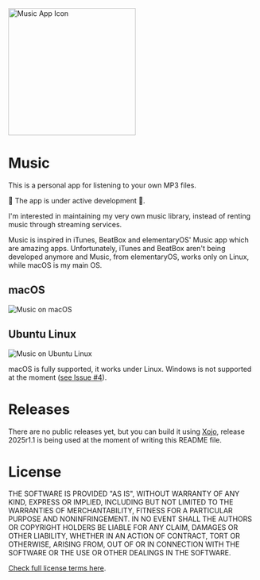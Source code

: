 <img width="256" alt="Music App Icon" src="https://github.com/user-attachments/assets/16ee6704-09f9-47a1-9ea7-3f5f7a27c0ba" />

# Music
This is a personal app for listening to your own MP3 files.

🚧 The app is under active development 🚧.

I'm interested in maintaining my very own music library, instead of renting music through streaming services.

Music is inspired in iTunes, BeatBox and elementaryOS' Music app which are amazing apps. Unfortunately, iTunes and BeatBox aren't being developed anymore and Music, from elementaryOS, works only on Linux, while macOS is my main OS.

## macOS
![Music on macOS](https://github.com/user-attachments/assets/a6e1bf0b-9b38-4c1a-9823-5b61c9328c44)

## Ubuntu Linux
![Music on Ubuntu Linux](https://github.com/user-attachments/assets/8bfb6410-39e4-4bbe-aa64-249f1c3827f8)

macOS is fully supported, it works under Linux. Windows is not supported at the moment ([see Issue #4](https://github.com/piradoiv/music-app/issues/4)).

# Releases
There are no public releases yet, but you can build it using [Xojo](https://www.xojo.com/), release 2025r1.1 is being used at the moment of writing this README file.

# License

THE SOFTWARE IS PROVIDED "AS IS", WITHOUT WARRANTY OF ANY KIND, EXPRESS OR
IMPLIED, INCLUDING BUT NOT LIMITED TO THE WARRANTIES OF MERCHANTABILITY,
FITNESS FOR A PARTICULAR PURPOSE AND NONINFRINGEMENT. IN NO EVENT SHALL THE
AUTHORS OR COPYRIGHT HOLDERS BE LIABLE FOR ANY CLAIM, DAMAGES OR OTHER
LIABILITY, WHETHER IN AN ACTION OF CONTRACT, TORT OR OTHERWISE, ARISING FROM,
OUT OF OR IN CONNECTION WITH THE SOFTWARE OR THE USE OR OTHER DEALINGS IN THE
SOFTWARE.

[Check full license terms here](LICENSE).
